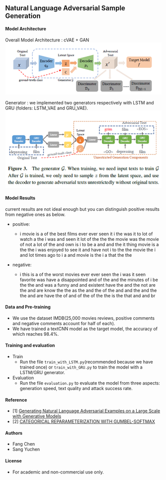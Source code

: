 Natural Language Adversarial Sample Generation
---
#### Model Architecture

Overall Model Architecture : cVAE + GAN
![模型架构](./model_images/model_overview.png)

Generator : we implemented two generators respectively with LSTM and GRU (folders: LSTM_VAE and GRU_VAE).
![生成器](./model_images/generator.png)

#### Model Results
current results are not ideal enough but you can distinguish positive results from negative ones as below.
+ positive:
    + i movie is a of the best films ever ever seen it i the was it to lot of watch a the i <UNK> <UNK> was and seen it lot of the the the movie was the movie of not a lot of the and own is i to be a and <UNK> and the it <UNK> thing movie is a the the i was enjoyed to see it <UNK> and have not i to the the movie the <UNK> i and lot times ago to i a <UNK> and movie is <UNK> the i a that the the <EOS> <EOS>

+ negative:
    + i this is a of the worst movies ever ever seen the i was it seen favorite was <UNK> have a disappointed and of the <UNK> and the minutes of i be the the and was a funny and and existent <UNK> have the and the not are <UNK> the and <UNK> are know the the as the <UNK> and the of the <UNK> and and the and the <UNK> the and <UNK> are have the of <UNK> and <UNK> <UNK> <UNK> <UNK> <UNK> of the <UNK> of <UNK> the <UNK> the is the that and <UNK> and br <EOS> <EOS>
    
#### Data and Pre-training
+ We use the dataset IMDB(25,000 movies reviews, positive comments and negative comments account for half of each).
+ We have trained a textCNN model as the target model, the accuracy of which reaches 98.4%.

#### Training and evaluation
+ Train
    + Run the file `train_with_LSTM.py`(recommended because we have trained once) or `train_with_GRU.py` to train the model with a LSTM/GRU generator.
+ Evaluation
    + Run the file `evaluation.py` to evaluate the model from three aspects: generation speed, text quality and attack success rate.

#### Reference
+ [1] [Generating Natural Language Adversarial Examples on a Large Scale with Generative Models](https://arxiv.org/abs/2003.10388 "Generating Natural Language Adversarial Examples on a Large Scale with Generative Models")
+ [2] [CATEGORICAL REPARAMETERIZATION WITH GUMBEL-SOFTMAX](https://arxiv.org/abs/1611.01144, 'Gumbel Softmax')

#### Authors
+ Fang Chen
+ Sang Yuchen

#### License
+ For academic and non-commercial use only.